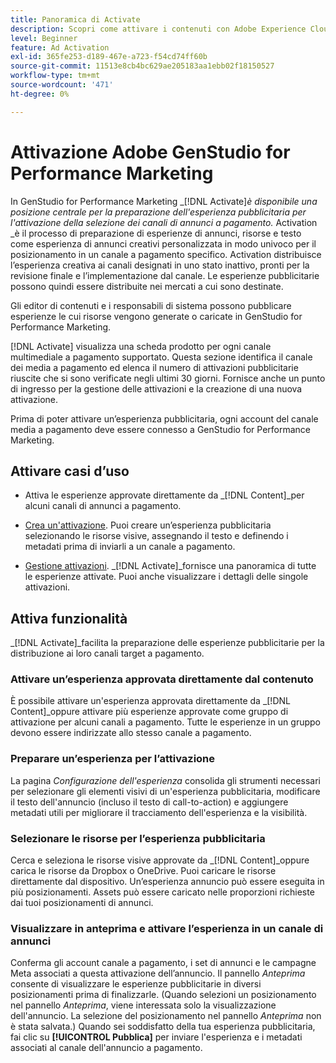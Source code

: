 ```yaml
---
title: Panoramica di Activate
description: Scopri come attivare i contenuti con Adobe Experience Cloud e applicazioni di terze parti.
level: Beginner
feature: Ad Activation
exl-id: 365fe253-d189-467e-a723-f54cd74ff60b
source-git-commit: 11513e8cb4bc629ae205183aa1ebb02f18150527
workflow-type: tm+mt
source-wordcount: '471'
ht-degree: 0%

---
```


# Attivazione Adobe GenStudio for Performance Marketing

In GenStudio for Performance Marketing _[!DNL Activate]_è disponibile una posizione centrale per la preparazione dell&#39;esperienza pubblicitaria per l&#39;attivazione della selezione dei canali di annunci a pagamento._ Activation _è il processo di preparazione di esperienze di annunci, risorse e testo come esperienza di annunci creativi personalizzata in modo univoco per il posizionamento in un canale a pagamento specifico. Activation distribuisce l’esperienza creativa ai canali designati in uno stato inattivo, pronti per la revisione finale e l’implementazione dal canale. Le esperienze pubblicitarie possono quindi essere distribuite nei mercati a cui sono destinate.

Gli editor di contenuti e i responsabili di sistema possono pubblicare esperienze le cui risorse vengono generate o caricate in GenStudio for Performance Marketing.

[!DNL Activate] visualizza una scheda prodotto per ogni canale multimediale a pagamento supportato. Questa sezione identifica il canale dei media a pagamento ed elenca il numero di attivazioni pubblicitarie riuscite che si sono verificate negli ultimi 30 giorni. Fornisce anche un punto di ingresso per la gestione delle attivazioni e la creazione di una nuova attivazione.

Prima di poter attivare un’esperienza pubblicitaria, ogni account del canale media a pagamento deve essere connesso a GenStudio for Performance Marketing.

## Attivare casi d’uso

* Attiva le esperienze approvate direttamente da _[!DNL Content]_per alcuni canali di annunci a pagamento.

* [Crea un&#39;attivazione](create-activation.md). Puoi creare un’esperienza pubblicitaria selezionando le risorse visive, assegnando il testo e definendo i metadati prima di inviarli a un canale a pagamento.

* [Gestione attivazioni](manage-activations.md). _[!DNL Activate]_fornisce una panoramica di tutte le esperienze attivate. Puoi anche visualizzare i dettagli delle singole attivazioni.

## Attiva funzionalità

_[!DNL Activate]_facilita la preparazione delle esperienze pubblicitarie per la distribuzione ai loro canali target a pagamento.

### Attivare un’esperienza approvata direttamente dal contenuto

È possibile attivare un&#39;esperienza approvata direttamente da _[!DNL Content]_oppure attivare più esperienze approvate come gruppo di attivazione per alcuni canali a pagamento. Tutte le esperienze in un gruppo devono essere indirizzate allo stesso canale a pagamento.

### Preparare un’esperienza per l’attivazione

La pagina _Configurazione dell&#39;esperienza_ consolida gli strumenti necessari per selezionare gli elementi visivi di un&#39;esperienza pubblicitaria, modificare il testo dell&#39;annuncio (incluso il testo di call-to-action) e aggiungere metadati utili per migliorare il tracciamento dell&#39;esperienza e la visibilità.

### Selezionare le risorse per l’esperienza pubblicitaria

Cerca e seleziona le risorse visive approvate da _[!DNL Content]_oppure carica le risorse da Dropbox o OneDrive. Puoi caricare le risorse direttamente dal dispositivo. Un’esperienza annuncio può essere eseguita in più posizionamenti. Assets può essere caricato nelle proporzioni richieste dai tuoi posizionamenti di annunci.

### Visualizzare in anteprima e attivare l’esperienza in un canale di annunci

Conferma gli account canale a pagamento, i set di annunci e le campagne Meta associati a questa attivazione dell’annuncio. Il pannello _Anteprima_ consente di visualizzare le esperienze pubblicitarie in diversi posizionamenti prima di finalizzarle. (Quando selezioni un posizionamento nel pannello _Anteprima_, viene interessata solo la visualizzazione dell&#39;annuncio. La selezione del posizionamento nel pannello _Anteprima_ non è stata salvata.) Quando sei soddisfatto della tua esperienza pubblicitaria, fai clic su **[!UICONTROL Pubblica]** per inviare l&#39;esperienza e i metadati associati al canale dell&#39;annuncio a pagamento.
